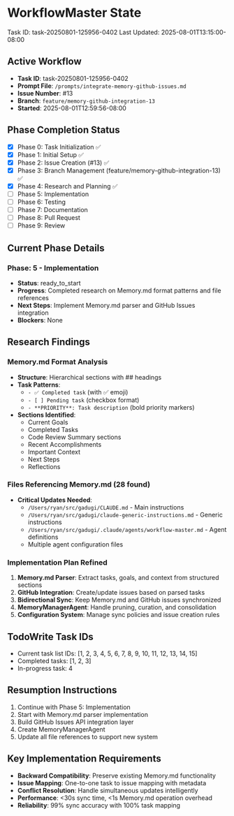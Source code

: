 # WorkflowMaster State
Task ID: task-20250801-125956-0402
Last Updated: 2025-08-01T13:15:00-08:00

## Active Workflow
- **Task ID**: task-20250801-125956-0402
- **Prompt File**: `/prompts/integrate-memory-github-issues.md`
- **Issue Number**: #13
- **Branch**: `feature/memory-github-integration-13`
- **Started**: 2025-08-01T12:59:56-08:00

## Phase Completion Status
- [x] Phase 0: Task Initialization ✅
- [x] Phase 1: Initial Setup ✅
- [x] Phase 2: Issue Creation (#13) ✅
- [x] Phase 3: Branch Management (feature/memory-github-integration-13) ✅
- [x] Phase 4: Research and Planning ✅
- [ ] Phase 5: Implementation
- [ ] Phase 6: Testing
- [ ] Phase 7: Documentation
- [ ] Phase 8: Pull Request
- [ ] Phase 9: Review

## Current Phase Details
### Phase: 5 - Implementation
- **Status**: ready_to_start
- **Progress**: Completed research on Memory.md format patterns and file references
- **Next Steps**: Implement Memory.md parser and GitHub Issues integration
- **Blockers**: None

## Research Findings
### Memory.md Format Analysis
- **Structure**: Hierarchical sections with ## headings
- **Task Patterns**: 
  - `- ✅ Completed task` (with ✅ emoji)
  - `- [ ] Pending task` (checkbox format)
  - `- **PRIORITY**: Task description` (bold priority markers)
- **Sections Identified**:
  - Current Goals
  - Completed Tasks  
  - Code Review Summary sections
  - Recent Accomplishments
  - Important Context
  - Next Steps
  - Reflections

### Files Referencing Memory.md (28 found)
- **Critical Updates Needed**:
  - `/Users/ryan/src/gadugi/CLAUDE.md` - Main instructions
  - `/Users/ryan/src/gadugi/claude-generic-instructions.md` - Generic instructions
  - `/Users/ryan/src/gadugi/.claude/agents/workflow-master.md` - Agent definitions
  - Multiple agent configuration files

### Implementation Plan Refined
1. **Memory.md Parser**: Extract tasks, goals, and context from structured sections
2. **GitHub Integration**: Create/update issues based on parsed tasks
3. **Bidirectional Sync**: Keep Memory.md and GitHub issues synchronized
4. **MemoryManagerAgent**: Handle pruning, curation, and consolidation
5. **Configuration System**: Manage sync policies and issue creation rules

## TodoWrite Task IDs
- Current task list IDs: [1, 2, 3, 4, 5, 6, 7, 8, 9, 10, 11, 12, 13, 14, 15]
- Completed tasks: [1, 2, 3]
- In-progress task: 4

## Resumption Instructions
1. Continue with Phase 5: Implementation
2. Start with Memory.md parser implementation
3. Build GitHub Issues API integration layer
4. Create MemoryManagerAgent
5. Update all file references to support new system

## Key Implementation Requirements
- **Backward Compatibility**: Preserve existing Memory.md functionality
- **Issue Mapping**: One-to-one task to issue mapping with metadata
- **Conflict Resolution**: Handle simultaneous updates intelligently
- **Performance**: <30s sync time, <1s Memory.md operation overhead
- **Reliability**: 99% sync accuracy with 100% task mapping